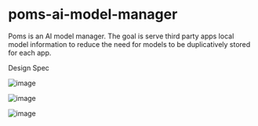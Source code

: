# poms-ai-model-manager
Poms is an AI model manager. The goal is serve third party apps local model information to reduce the need for models to be duplicatively stored for each app.

Design Spec

![image](https://user-images.githubusercontent.com/654993/194750260-830c1500-736c-43fc-9cdd-7b11325fb909.png)

![image](https://user-images.githubusercontent.com/654993/194750242-2f62edcd-1e42-42dc-945a-7793ebd39701.png)

![image](https://user-images.githubusercontent.com/654993/194750284-23f1dc46-654c-430e-a511-c93943357893.png)
